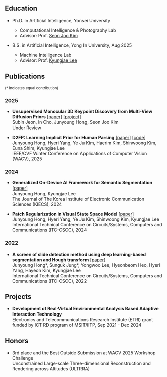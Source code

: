 ## Education

* Ph.D. in Artificial Intelligence, Yonsei University
    * Computational Intelligence & Photography Lab
    * Advisor: Prof. [Seon Joo Kim](https://www.ciplab.kr/members/professor)

* B.S. in Artificial Intelligence, Yong In University, Aug 2025
    * Machine Intelligence Lab
    * Advisor: Prof. [Kyungjae Lee](https://milab.yongin.ac.kr/team)

## Publications 
<sup>(\* indicates equal contribution)</sup>

### 2025

* **Unsupervised Monocular 3D Keypoint Discovery from Multi-View Diffusion Priors** [[paper]](https://arxiv.org/abs/2507.12336) [[project]](https://sites.google.com/yonsei.ac.kr/subinjeon/projects/keydiff3d)  
Subin Jeon, In Cho, Junyoung Hong, Seon Joo Kim  
Under Review

* **D2FP: Learning Implicit Prior for Human Parsing** [[paper]](https://openaccess.thecvf.com/content/WACV2025/html/Hong_D2FP_Learning_Implicit_Prior_for_Human_Parsing_WACV_2025_paper.html) [[code]](https://github.com/cvlab-yongin/D2FP)  
Junyoung Hong, Hyeri Yang, Ye Ju Kim, Haerim Kim, Shinwoong Kim, Euna Shim, Kyungjae Lee  
IEEE/CVF Winter Conference on Applications of Computer Vision (WACV), 2025

### 2024

* **Generalized On-Device AI Framework for Semantic Segmentation** [[paper]](https://www.kci.go.kr/kciportal/ci/sereArticleSearch/ciSereArtiView.kci?sereArticleSearchBean.artiId=ART003134757)  
Junyoung Hong, Kyungjae Lee  
The Journal of The Korea Institute of Electronic Communication Sciences (KIECS), 2024

* **Patch Regularization in Visual State Space Model** [[paper]](https://ieeexplore.ieee.org/document/10628393)  
Junyoung Hong, Hyeri Yang, Ye Ju Kim, Shinwoong Kim, Kyungjae Lee  
International Technical Conference on Circuits/Systems, Computers and Communications (ITC-CSCC), 2024

### 2022

* **A screen of slide detection method using deep learning-based segmentation and Hough transform** [[paper]](https://ieeexplore.ieee.org/abstract/document/9894959)  
Junyoung Hong\*, Sunguk Jung\*, Yongwoo Lee, Hyeonbeom Heo, Hyeri Yang, Hayeon Kim, Kyungjae Lee  
International Technical Conference on Circuits/Systems, Computers and Communications (ITC-CSCC), 2022

## Projects 

* **Development of Real·Virtual Environmental Analysis Based Adaptive Interaction Technology**   
Electronics and Telecommunications Research Institute (ETRI) grant funded by ICT RD program of MSIT/IITP, Sep 2021 - Dec 2024

## Honors

* 3rd place and the Best Outside Submission at WACV 2025 Workshop Challenge  
Unconstrained Large-scale Three-dimensional Reconstruction and Rendering across Altitudes (ULTRRA)

<!-- * Outstanding Research Scholarship, Yong In University (2024) -->

<!-- * Dean’s List - Yong In University (2021, 2023, 2024) -->